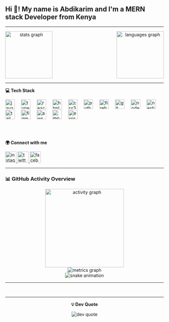 <h2 align="left">Hi 👋! My name is Abdikarim and I'm a MERN stack Developer from Kenya</h2>

---

<!-- Top row: Stats and Languages -->
<div align="center">
  <img src="https://github-readme-stats.vercel.app/api?username=karim-codes&hide_title=false&hide_rank=false&show_icons=true&include_all_commits=true&count_private=true&disable_animations=false&theme=dracula&locale=en&hide_border=false" height="150" alt="stats graph" align="left" />
  
  <img src="https://github-readme-stats.vercel.app/api/top-langs?username=karim-codes&locale=en&hide_title=false&layout=compact&card_width=320&langs_count=5&theme=dracula&hide_border=false" height="150" alt="languages graph" align="right" />
</div>

<br clear="both"/>

---

<!-- Second row: Tech stack + Socials (left) and Streak (right) -->
<div align="left">
  <!-- Tech stack -->
  <p><b>💻 Tech Stack</b></p>
  <img src="https://cdn.jsdelivr.net/gh/devicons/devicon/icons/javascript/javascript-original.svg" height="30" alt="javascript logo" />
  <img width="12" />
  <img src="https://cdn.jsdelivr.net/gh/devicons/devicon/icons/typescript/typescript-original.svg" height="30" alt="typescript logo" />
  <img width="12" />
  <img src="https://cdn.jsdelivr.net/gh/devicons/devicon/icons/react/react-original.svg" height="30" alt="react logo" />
  <img width="12" />
  <img src="https://cdn.jsdelivr.net/gh/devicons/devicon/icons/html5/html5-original.svg" height="30" alt="html5 logo" />
  <img width="12" />
  <img src="https://cdn.jsdelivr.net/gh/devicons/devicon/icons/css3/css3-original.svg" height="30" alt="css3 logo" />
  <img width="12" />
  <img src="https://cdn.jsdelivr.net/gh/devicons/devicon/icons/python/python-original.svg" height="30" alt="python logo" />
  <img width="12" />
  <img src="https://cdn.jsdelivr.net/gh/devicons/devicon/icons/firebase/firebase-plain.svg" height="30" alt="firebase logo" />
  <img width="12" />
  <img src="https://cdn.jsdelivr.net/gh/devicons/devicon/icons/git/git-original.svg" height="30" alt="git logo" />
  <img width="12" />
  <img src="https://cdn.jsdelivr.net/gh/devicons/devicon/icons/nodejs/nodejs-original.svg" height="30" alt="nodejs logo" />
  <img width="12" />
  <img src="https://cdn.jsdelivr.net/gh/devicons/devicon/icons/nextjs/nextjs-original.svg" height="30" alt="nextjs logo" />
  <img width="12" />
  <img src="https://cdn.jsdelivr.net/gh/devicons/devicon/icons/tailwindcss/tailwindcss-original-wordmark.svg" height="30" alt="tailwindcss logo" />
  <img width="12" />
  <img src="https://cdn.jsdelivr.net/gh/devicons/devicon/icons/figma/figma-original.svg" height="30" alt="figma logo" />
  <img width="12" />
  <img src="https://cdn.jsdelivr.net/gh/devicons/devicon/icons/amazonwebservices/amazonwebservices-line-wordmark.svg" height="30" alt="aws logo" />
  <img width="12" />
  <img src="https://cdn.jsdelivr.net/gh/devicons/devicon/icons/mongodb/mongodb-original.svg" height="30" alt="mongodb logo" />
  <img width="12" />
  <img src="https://cdn.jsdelivr.net/gh/devicons/devicon/icons/express/express-original.svg" height="30" alt="express logo" />
  
  <br><br>
  
  <!-- Socials -->
  <p><b>🌍 Connect with me</b></p>
  <a href="https://www.instagram.com/karim.kodes" target="_blank">
    <img src="https://img.shields.io/static/v1?message=Instagram&logo=instagram&label=&color=E4405F&logoColor=white&labelColor=&style=for-the-badge" height="35" alt="instagram logo" />
  </a>
  <a href="https://x.com/karimkodes" target="_blank">
    <img src="https://img.shields.io/static/v1?message=Twitter&logo=twitter&label=&color=1DA1F2&logoColor=white&labelColor=&style=for-the-badge" height="35" alt="twitter logo" />
  </a>
  <a href="https://www.facebook.com/abdikarim.mohamed01" target="_blank">
    <img src="https://img.shields.io/static/v1?message=Facebook&logo=facebook&label=&color=1877F2&logoColor=white&labelColor=&style=for-the-badge" height="35" alt="facebook logo" />
  </a>
</div>

---

### 📊 GitHub Activity Overview

<div align="center">
  <img src="https://github-readme-activity-graph.vercel.app/graph?username=karim-codes&theme=tokyo-night&hide_border=true&area=true" height="250" alt="activity graph" />
</div>

<div align="center">
  <img src="https://github-readme-metrics.vercel.app/api?username=karim-codes&template=classic&config.timezone=Africa%2FNairobi" alt="metrics graph" />
</div>

<div align="center">
  <img src="https://raw.githubusercontent.com/karim-codes/karim-codes/output/github-contribution-grid-snake.svg" alt="snake animation" />
</div>

---


<br clear="both"/>

---

<!-- Dev Quote Generator -->
<div align="center">
  <p><b>💡 Dev Quote</b></p>
  <img src="https://quotes-github-readme.vercel.app/api?type=horizontal&theme=radical" alt="dev quote" />
</div>

